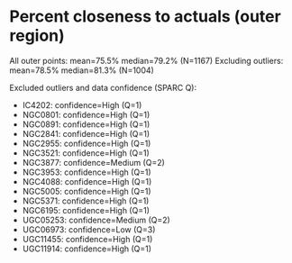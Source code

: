 # Percent closeness to actuals (outer region)

All outer points: mean=75.5%  median=79.2%  (N=1167)
Excluding outliers: mean=78.5%  median=81.3%  (N=1004)

Excluded outliers and data confidence (SPARC Q):
- IC4202: confidence=High (Q=1)
- NGC0801: confidence=High (Q=1)
- NGC0891: confidence=High (Q=1)
- NGC2841: confidence=High (Q=1)
- NGC2955: confidence=High (Q=1)
- NGC3521: confidence=High (Q=1)
- NGC3877: confidence=Medium (Q=2)
- NGC3953: confidence=High (Q=1)
- NGC4088: confidence=High (Q=1)
- NGC5005: confidence=High (Q=1)
- NGC5371: confidence=High (Q=1)
- NGC6195: confidence=High (Q=1)
- UGC05253: confidence=Medium (Q=2)
- UGC06973: confidence=Low (Q=3)
- UGC11455: confidence=High (Q=1)
- UGC11914: confidence=High (Q=1)
